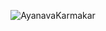<div align="center">
  
![AyanavaKarmakar](https://socialify.git.ci/AyanavaKarmakar/AyanavaKarmakar/image?description=1&descriptionEditable=Meticulous%20Front%20End%20Developer%20with%20a%20passion%20for%20simple%2C%20responsive%2C%20and%20mobile-first%20cross-platform%20application%20development.%20Ex-%20CTS.%20AOT%20EE%20%2722.&font=KoHo&pattern=Solid&theme=Dark)

</div>
